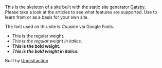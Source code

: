 This is the skeleton of a site built with the static site generator [Gatsby](https://www.gatsbyjs.org/). Please take a look at the articles to see what features are supported. Use to learn from or as a basis for your own site.

The font used on this site is *Cousine* via Google Fonts.

- This is the regular weight.
- *This is the regular weight in italics*.
- **This is the bold weight**.
- **_This is the bold weight in italics._**

Built by [Undistraction](http://undistraction.com).